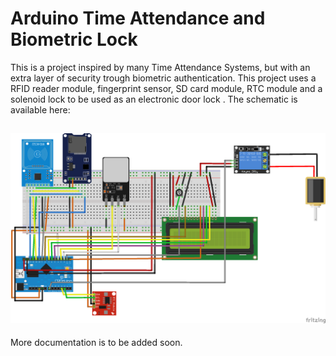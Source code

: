 # Arduino Time Attendance and Biometric Lock
This is a project inspired by many Time Attendance Systems, but with an extra layer of security trough biometric authentication. This project uses a RFID reader module, fingerprint sensor, SD card module, RTC module and a solenoid lock to be used as an electronic door lock . The schematic is available here:

![Schematic](/images/schema_attendance.png)
---
More documentation is to be added soon.
